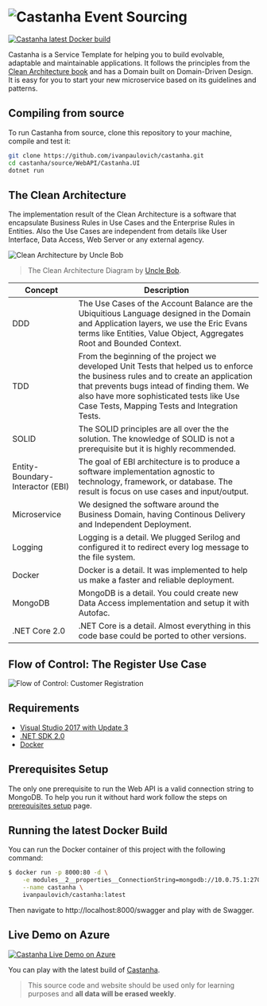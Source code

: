 ![Castanha](https://raw.githubusercontent.com/ivanpaulovich/castanha/master/docs/castanha-icon.png) Event Sourcing
=========
[![Castanha latest Docker build](https://dockerbuildbadges.quelltext.eu/status.svg?organization=ivanpaulovich&repository=castanha)](https://hub.docker.com/r/ivanpaulovich/castanha/)

Castanha is a Service Template for helping you to build evolvable, adaptable and maintainable applications. It follows the principles from the [Clean Architecture book](https://www.amazon.com/Clean-Architecture-Craftsmans-Software-Structure/dp/0134494164) and has a Domain built on Domain-Driven Design. It is easy for you to start your new microservice based on its guidelines and patterns.

## Compiling from source

To run Castanha from source, clone this repository to your machine, compile and test it:

```sh
git clone https://github.com/ivanpaulovich/castanha.git
cd castanha/source/WebAPI/Castanha.UI
dotnet run
```

## The Clean Architecture

The implementation result of the Clean Architecture is a software that encapsulate Business Rules in Use Cases and the Enterprise Rules in Entities. Also the Use Cases are independent from details like User Interface, Data Access, Web Server or any external agency. 

![Clean Architecture by Uncle Bob](https://raw.githubusercontent.com/ivanpaulovich/castanha/master/docs/CleanArchitecture-Uncle-Bob.jpg)
> The Clean Architecture Diagram by [Uncle Bob](https://8thlight.com/blog/uncle-bob/2012/08/13/the-clean-architecture.html).

| Concept | Description |
| --- | --- |
| DDD | The Use Cases of the Account Balance are the Ubiquitious Language designed in the Domain and Application layers, we use the Eric Evans terms like Entities, Value Object, Aggregates Root and Bounded Context. |
| TDD | From the beginning of the project we developed Unit Tests that helped us to enforce the business rules and to create an application that prevents bugs intead of finding them. We also have more sophisticated tests like Use Case Tests, Mapping Tests and Integration Tests. |
| SOLID | The SOLID principles are all over the the solution. The knowledge of SOLID is not a prerequisite but it is highly recommended. |
| Entity-Boundary-Interactor (EBI) | The goal of EBI architecture is to produce a software implementation agnostic to technology, framework, or database. The result is focus on  use cases and input/output. |
| Microservice | We designed the software around the Business Domain, having Continous Delivery and Independent Deployment. |
| Logging | Logging is a detail. We plugged Serilog and configured it to redirect every log message to the file system. |
| Docker | Docker is a detail. It was implemented to help us make a faster and reliable deployment. |
| MongoDB | MongoDB is a detail. You could create new Data Access implementation and setup it with Autofac. |
| .NET Core 2.0 | .NET Core is a detail. Almost everything in this code base could be ported to other versions. |

## Flow of Control: The Register Use Case

![Flow of Control: Customer Registration](https://raw.githubusercontent.com/ivanpaulovich/castanha/master/docs/Flow-Of-Control.png)

## Requirements
* [Visual Studio 2017 with Update 3](https://www.visualstudio.com/en-us/news/releasenotes/vs2017-relnotes)
* [.NET SDK 2.0](https://www.microsoft.com/net/download/core)
* [Docker](https://docs.docker.com/docker-for-windows/install/)

## Prerequisites Setup

The only one prerequisite to run the Web API is a valid connection string to MongoDB. To help you run it without hard work follow the steps on [prerequisites setup](https://github.com/ivanpaulovich/castanha/wiki/Prerequisites-setup) page.

## Running the latest Docker Build

You can run the Docker container of this project with the following command:

```sh
$ docker run -p 8000:80 -d \
	-e modules__2__properties__ConnectionString=mongodb://10.0.75.1:27017 \
	--name castanha \
	ivanpaulovich/castanha:latest
```
Then navigate to http://localhost:8000/swagger and play with de Swagger.

## Live Demo on Azure

[![Castanha Live Demo on Azure](https://raw.githubusercontent.com/ivanpaulovich/castanha/master/docs/Swagger.png)](http://grape.westus2.cloudapp.azure.com:8800/swagger)

You can play with the latest build of [Castanha](http://grape.westus2.cloudapp.azure.com:8800/swagger "Castanha").
> This source code and website should be used only for learning purposes and **all data will be erased weekly**.
